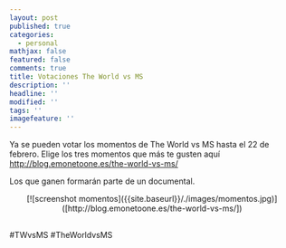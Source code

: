 ```yaml
---
layout: post
published: true
categories:
  - personal
mathjax: false
featured: false
comments: true
title: Votaciones The World vs MS
description: ''
headline: ''
modified: ''
tags: ''
imagefeature: ''
---
```

Ya se pueden votar los momentos de The World vs MS hasta el 22 de febrero. Elige los tres momentos que más te gusten aquí http://blog.emonetoone.es/the-world-vs-ms/ 

Los que ganen formarán parte de un documental.

<div style="text-align: center; margin-bottom:30px">
[![screenshot momentos]({{site.baseurl}}/./images/momentos.jpg)]([http://blog.emonetoone.es/the-world-vs-ms/])
</div>



#TWvsMS #TheWorldvsMS